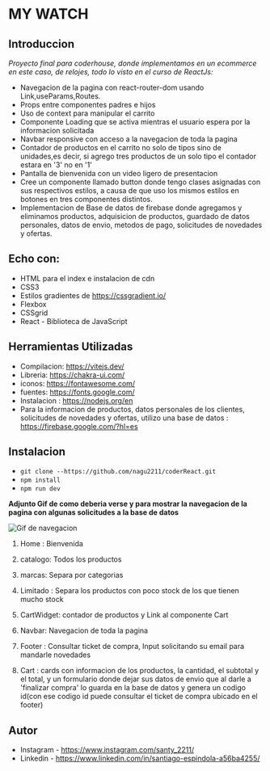 # MY WATCH

## Introduccion

_Proyecto final para coderhouse, donde implementamos en un ecommerce en este caso, de relojes, todo lo visto en el curso de ReactJs:_


- Navegacion de la pagina con react-router-dom usando Link,useParams,Routes.
- Props entre componentes padres e hijos
- Uso de context para manipular el carrito
- Componente Loading que se activa mientras el usuario espera por la informacion solicitada
- Navbar responsive con acceso a la navegacion de toda la pagina
- Contador de productos en el carrito no solo de tipos sino de unidades,es decir, si agrego tres productos de un solo tipo el contador estara en '3' no en '1'
- Pantalla de bienvenida con un video ligero de presentacion
- Cree un componente llamado button donde tengo clases asignadas con sus respectivos estilos, a causa de que uso los mismos estilos en botones en tres componentes distintos.
- Implementacion de Base de datos de firebase donde agregamos y eliminamos productos, adquisicion de productos, guardado de datos personales, datos de envio, metodos de pago, solicitudes de novedades y ofertas. 

## Echo con:

- HTML para el index e instalacion de cdn
- CSS3
- Estilos gradientes de https://cssgradient.io/
- Flexbox
- CSSgrid
- React - Biblioteca de JavaScript

## Herramientas Utilizadas

- Compilacion: https://vitejs.dev/
- Libreria: https://chakra-ui.com/
- iconos: https://fontawesome.com/
- fuentes: https://fonts.google.com/
- Instalacion : https://nodejs.org/en
- Para la informacion de productos, datos personales de los clientes, solicitudes de novedades y ofertas, utilizo una base de datos : https://firebase.google.com/?hl=es

## Instalacion

- ``` git clone --https://github.com/nagu2211/coderReact.git ```
- ``` npm install ```
- ``` npm run dev ```



**Adjunto Gif de como deberia verse y para mostrar la navegacion de la pagina con algunas solicitudes a la base de datos** 



![Gif de navegacion]()



1. Home : Bienvenida

1. catalogo: Todos los productos
1. marcas: Separa por categorias
1. Limitado : Separa los productos con poco stock de los que tienen mucho stock
1. CartWidget: contador de productos y Link al componente Cart
1. Navbar: Navegacion de toda la pagina
1. Footer : Consultar ticket de compra, Input solicitando su email para mandarle novedades
1. Cart : cards con informacion de los productos, la cantidad, el subtotal y el total, y un formulario donde dejar sus datos de envio que al darle a 'finalizar compra' lo guarda en la base de datos y genera un codigo id(con ese codigo id puede consultar el ticket de compra ubicado en el footer)

## Autor

- Instagram - https://www.instagram.com/santy_2211/
- Linkedin - https://www.linkedin.com/in/santiago-espindola-a56ba4255/

